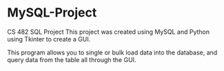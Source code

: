 # MySQL-Project
CS 482 SQL Project
This project was created using MySQL and Python using Tkinter to create a GUI.

This program allows you to single or bulk load data into the database, and
query data from the table all through the GUI.
